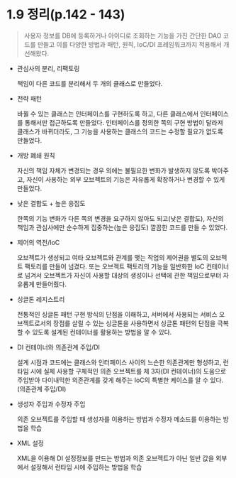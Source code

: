 # 1.9 정리(p.142 - 143)

> 사용자 정보를 DB에 등록하거나 아이디로 조회하는 기능을 가진 간단한 DAO 코드를 만들고 이를 다양한 방법과 패턴, 원칙, IoC/DI 프레임워크까지 적용해서 개선해왔다.

  - 관심사의 분리, 리팩토링
    
    책임이 다른 코드를 분리해서 두 개의 클래스로 만들었다.

  - 전략 패턴
    
    바뀔 수 있는 클래스는 인터페이스를 구현하도록 하고, 다른 클래스에서 인터페이스를 통해서만 접근하도록 만들었다. 인터페이스를 정의한 쪽의 구현 방법이 달라져 클래스가 바뀌더라도, 그 기능을 사용하는 클래스의 코드는 수정할 필요가 없도록 만들었다.

  - 개방 폐쇄 원칙
    
    자신의 책임 자체가 변경되는 경우 외에는 불필요한 변화가 발생하지 않도록 박아주고, 자신이 사용하는 외부 오브젝트의 기능은 자유롭게 확장하거나 변경할 수 있게 만들었다.

  - 낮은 결합도 + 높은 응집도
    
    한쪽의 기능 변화가 다른 쪽의 변경을 요구하지 않아도 되고(낮은 결합도), 자신의 책임과 관심사에만 순수하게 집중하는(높은 응집도) 깔끔한 코드를 만들 수 있었다.

  - 제어의 역전/IoC
  
    오브젝트가 생성되고 여타 오브젝트와 관계를 맺는 작업의 제어권을 별도의 오브젝트 팩토리를 만들어 넘겼다. 또는 오브젝트 팩토리의 기능을 일반화한 IoC 컨테이너로 넘겨서 오브젝트가 자신이 사용할 대상의 생성이나 선택에 관한 책임으로부터 자유롭게 만들어줬다.

  - 싱글톤 레지스트리
  
    전통적인 싱글톤 패턴 구현 방식의 단점을 이해하고, 서버에서 사용되는 서비스 오브젝트로서의 장점를 살릴 수 있는 싱글톤을 사용하면서 싱글톤 패턴의 단점을 극복할 수 있도록 설계된 컨테이너를 활용하는 방법을 알 수 있다.

  - DI 컨테이너와 의존관계 주입/DI
    
    설계 시점과 코드에는 클래스와 인터페이스 사이의 느슨한 의존관계만 형성하고, 런타임 시에 실제 사용할 구체적인 의존 오브젝트를 제 3자(DI 컨테이너)의 도음으로 주입받아 다이내믹한 의존관계를 갖게 해주는 IoC의 특별한 케이스를 알 수 있다.(의존관계 주입/DI)

  - 생성자 주입과 수정자 주입
  
    의존 오브젝트를 주입할 때 생성자를 이용하는 방법과 수정자 메소드를 이용하는 방법을 학습
  
  - XML 설정
  
    XML을 이용해 DI 설정정보를 만드는 방법과 의존 오브젝트가 아닌 일반 값을 외부에서 설정해서 런타임 시에 주입하는 방법을 학습
